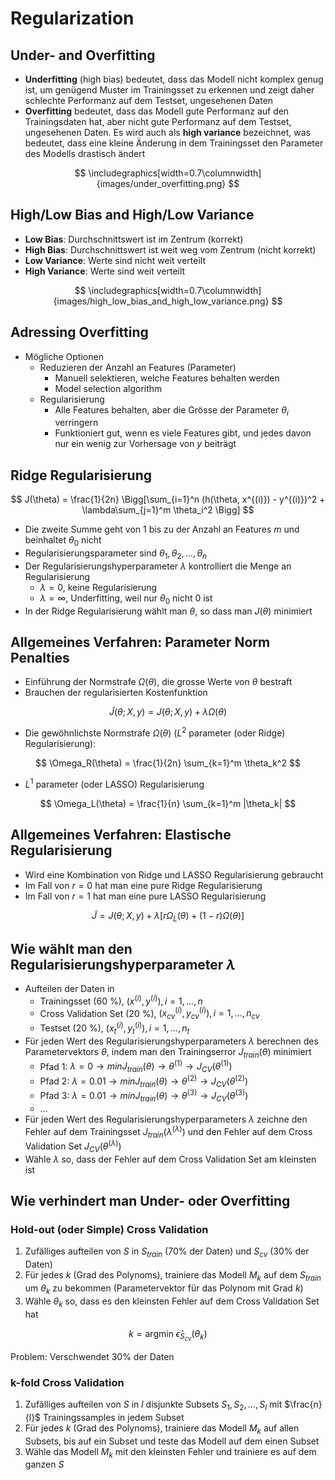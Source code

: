 # Regularization

## Under- and Overfitting

- **Underfitting** (high bias) bedeutet, dass das Modell nicht komplex genug ist, um genügend Muster im Trainingsset zu erkennen und zeigt daher schlechte Performanz auf dem Testset, ungesehenen Daten
- **Overfitting** bedeutet, dass das Modell gute Performanz auf den Trainingsdaten hat, aber nicht gute Performanz auf dem Testset, ungesehenen Daten. Es wird auch als **high variance** bezeichnet, was bedeutet, dass eine kleine Änderung in dem Trainingsset den Parameter des Modells drastisch ändert

$$ \includegraphics[width=0.7\columnwidth]{images/under_overfitting.png} $$

## High/Low Bias and High/Low Variance

- **Low Bias**: Durchschnittswert ist im Zentrum (korrekt)
- **High Bias**: Durchschnittswert ist weit weg vom Zentrum (nicht korrekt)
- **Low Variance**: Werte sind nicht weit verteilt
- **High Variance**: Werte sind weit verteilt

$$ \includegraphics[width=0.7\columnwidth]{images/high_low_bias_and_high_low_variance.png} $$

## Adressing Overfitting

- Mögliche Optionen
  - Reduzieren der Anzahl an Features (Parameter)
    - Manuell selektieren, welche Features behalten werden
    - Model selection algorithm
  - Regularisierung
    - Alle Features behalten, aber die Grösse der Parameter $\theta_i$ verringern
    - Funktioniert gut, wenn es viele Features gibt, und jedes davon nur ein wenig zur Vorhersage von $y$ beiträgt

## Ridge Regularisierung

$$ J(\theta) = \frac{1}{2n} \Bigg[\sum_{i=1}^n (h(\theta, x^{(i)}) - y^{(i)})^2 + \lambda\sum_{j=1}^m \theta_i^2 \Bigg] $$

- Die zweite Summe geht von 1 bis zu der Anzahl an Features $m$ und beinhaltet $\theta_0$ nicht
- Regularisierungsparameter sind $\theta_1, \theta_2, ..., \theta_n$
- Der Regularisierungshyperparameter $\lambda$ kontrolliert die Menge an Regularisierung
  - $\lambda = 0$, keine Regularisierung
  - $\lambda = \infty$, Underfitting, weil nur $\theta_0$ nicht 0 ist
- In der Ridge Regularisierung wählt man $\theta$, so dass man $J(\theta)$ minimiert

## Allgemeines Verfahren: Parameter Norm Penalties

- Einführung der Normstrafe $\Omega(\theta)$, die grosse Werte von $\theta$ bestraft
- Brauchen der regularisierten Kostenfunktion

$$ \tilde{J}(\theta; X, y) = J(\theta; X, y) + \lambda\Omega(\theta) $$

- Die gewöhnlichste Normstrafe $\Omega(\theta)$ ($L^2$ parameter (oder Ridge) Regularisierung):

$$ \Omega_R(\theta) = \frac{1}{2n} \sum_{k=1}^m \theta_k^2 $$

- $L^1$ parameter (oder LASSO) Regularisierung

$$ \Omega_L(\theta) = \frac{1}{n} \sum_{k=1}^m |\theta_k| $$

## Allgemeines Verfahren: Elastische Regularisierung

- Wird eine Kombination von Ridge und LASSO Regularisierung gebraucht
- Im Fall von $r = 0$ hat man eine pure Ridge Regularisierung
- Im Fall von $r = 1$ hat man eine pure LASSO Regularisierung

$$ \tilde{J} = J(\theta;X,y) + \lambda[r\Omega_L(\theta) +  (1 - r)\Omega(\theta)] $$

## Wie wählt man den Regularisierungshyperparameter $\lambda$

- Aufteilen der Daten in
  - Trainingsset (60 %), $(x^{(i)}, y^{(i)}), i = 1,...,n$
  - Cross Validation Set (20 %), $(x_{cv}^{(i)}, y_{cv}^{(i)}), i = 1,...,n_{cv}$
  - Testset (20 %), $(x_t^{(i)}, y_t^{(i)}), i = 1,...,n_t$
- Für jeden Wert des Regularisierungshyperparameters $\lambda$ berechnen des Parametervektors $\theta$, indem man den Trainingserror $J_{train}(\theta)$ minimiert
  - Pfad 1: $\lambda = 0 \rightarrow min J_{train}(\theta) \rightarrow \theta^{(1)} \rightarrow J_{CV}(\theta^{(1)})$
  - Pfad 2: $\lambda = 0.01 \rightarrow min J_{train}(\theta) \rightarrow \theta^{(2)} \rightarrow J_{CV}(\theta^{(2)})$
  - Pfad 3: $\lambda = 0.01 \rightarrow min J_{train}(\theta) \rightarrow \theta^{(3)} \rightarrow J_{CV}(\theta^{(3)})$
  - ...
- Für jeden Wert des Regularisierungshyperparameters $\lambda$ zeichne den Fehler auf dem Trainingsset $J_{train}(\lambda^{(\lambda)})$ und den Fehler auf dem Cross Validation Set $J_{CV}(\theta^{(\lambda)})$
- Wähle $\lambda$ so, dass der Fehler auf dem Cross Validation Set am kleinsten ist

## Wie verhindert man Under- oder Overfitting

### Hold-out (oder Simple) Cross Validation

1. Zufälliges aufteilen von $S$ in $S_{train}$ (70% der Daten) und $S_{cv}$ (30% der Daten)
2. Für jedes $k$ (Grad des Polynoms), trainiere das Modell $M_k$ auf dem $S_{train}$ um $\theta_k$ zu bekommen (Parametervektor für das Polynom mit Grad $k$)
3. Wähle $\theta_k$ so, dass es den kleinsten Fehler auf dem Cross Validation Set hat

$$ k = \text{argmin } \hat{\epsilon}_{S_{cv}}(\theta_k) $$

Problem: Verschwendet 30% der Daten

### k-fold Cross Validation

1. Zufälliges aufteilen von $S$ in $l$ disjunkte Subsets $S_1, S_2, ..., S_l$ mit $\frac{n}{l}$ Trainingssamples in jedem Subset
2. Für jedes $k$ (Grad des Polynoms), trainiere das Modell $M_k$ auf allen Subsets, bis auf ein Subset und teste das Modell auf dem einen Subset
3. Wähle das Modell $M_k$ mit den kleinsten Fehler und trainiere es auf dem ganzen $S$
